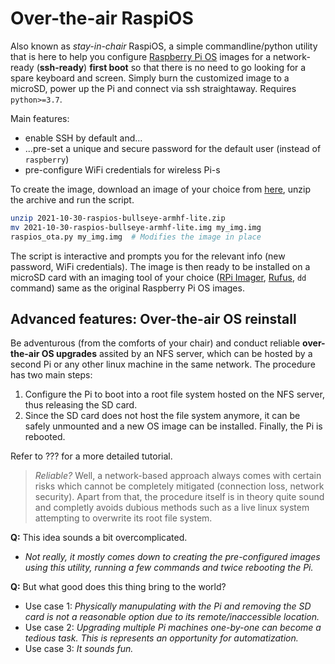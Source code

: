 # Over-the-air RaspiOS
Also known as *stay-in-chair* RaspiOS, a simple commandline/python
utility that is here to help you configure
[Raspberry Pi OS](https://www.raspberrypi.com/software/operating-systems/#raspberry-pi-os-32-bit)
images for a network-ready (**ssh-ready**) **first boot** so
that there is no need to go looking for a spare keyboard and screen.
Simply burn the customized image to a microSD, power up the Pi and connect
via ssh straightaway. Requires `python>=3.7`.

Main features:
- enable SSH by default and...
- ...pre-set a unique and secure password for the default user (instead of `raspberry`)
- pre-configure WiFi credentials for wireless Pi-s

To create the image, download an image of your choice from
[here](https://downloads.raspberrypi.org/raspios_lite_armhf/images/),
unzip the archive and run the script.
```bash
unzip 2021-10-30-raspios-bullseye-armhf-lite.zip
mv 2021-10-30-raspios-bullseye-armhf-lite.img my_img.img
raspios_ota.py my_img.img  # Modifies the image in place
```
The script is interactive and prompts you for the relevant info (new password,
WiFi credentials). The image is then ready to be installed on a microSD card
with an imaging tool of your choice
([RPi Imager](https://www.raspberrypi.com/software/),
[Rufus](https://rufus.ie/), `dd` command)
same as the original Raspberry Pi OS images.


## Advanced features: Over-the-air OS reinstall
Be adventurous (from the comforts of your chair) and
conduct reliable **over-the-air OS upgrades** assited by an NFS server, which
can be hosted by a second Pi or any other linux machine in the same network.
The procedure has two main steps:
1. Configure the Pi to boot into a root file system hosted on the NFS server,
  thus releasing the SD card.
2. Since the SD card does not host the file system anymore, it can be safely
  unmounted and a new OS image can be installed. Finally, the Pi is rebooted.

Refer to ??? for a more detailed tutorial.

> *Reliable?* Well, a network-based approach always comes with certain
> risks which cannot be completely mitigated (connection loss, network security).
> Apart from that, the procedure itself is in theory quite sound and
> completly avoids dubious methods such as a live linux system attempting to
> overwrite its root file system.

**Q:** This idea sounds a bit overcomplicated.
- *Not really, it mostly comes down to creating the pre-configured images
  using this utility, running a few commands and twice rebooting the Pi.*

**Q:** But what good does this thing bring to the world?
- Use case 1: *Physically manupulating with the Pi and removing the SD card
  is not a reasonable option due to its remote/inaccessible location.*
- Use case 2: *Upgrading multiple Pi machines one-by-one can become a tedious
  task. This is represents an opportunity for automatization.*
- Use case 3: *It sounds fun.*
